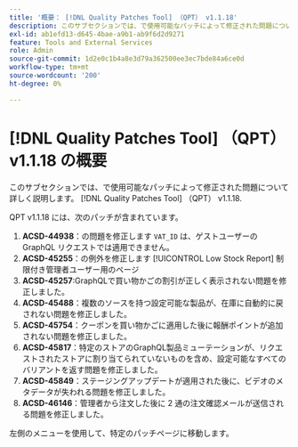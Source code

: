 ```yaml
---
title: '概要： [!DNL Quality Patches Tool] （QPT） v1.1.18'
description: このサブセクションでは、で使用可能なパッチによって修正された問題について詳しく説明します。 [!DNL Quality Patches Tool] （QPT） v1.1.18.
exl-id: ab1efd13-d645-4bae-a9b1-ab9f6d2d9271
feature: Tools and External Services
role: Admin
source-git-commit: 1d2e0c1b4a8e3d79a362500ee3ec7bde84a6ce0d
workflow-type: tm+mt
source-wordcount: '200'
ht-degree: 0%

---
```


# [!DNL Quality Patches Tool] （QPT） v1.1.18 の概要

このサブセクションでは、で使用可能なパッチによって修正された問題について詳しく説明します。 [!DNL Quality Patches Tool] （QPT） v1.1.18.

QPT v1.1.18 には、次のパッチが含まれています。

1. **ACSD-44938**：の問題を修正します `VAT_ID` は、ゲストユーザーのGraphQL リクエストでは適用できません。
1. **ACSD-45255**：の例外を修正します [!UICONTROL Low Stock Report] 制限付き管理者ユーザー用のページ
1. **ACSD-45257**:GraphQLで買い物かごの割引が正しく表示されない問題を修正しました。
1. **ACSD-45488**：複数のソースを持つ設定可能な製品が、在庫に自動的に戻されない問題を修正しました。
1. **ACSD-45754**：クーポンを買い物かごに適用した後に報酬ポイントが追加されない問題を修正しました。
1. **ACSD-45817**：特定のストアのGraphQL製品ミューテーションが、リクエストされたストアに割り当てられていないものを含め、設定可能なすべてのバリアントを返す問題を修正しました。
1. **ACSD-45849**：ステージングアップデートが適用された後に、ビデオのメタデータが失われる問題を修正しました。
1. **ACSD-46146**：管理者から注文した後に 2 通の注文確認メールが送信される問題を修正しました。

左側のメニューを使用して、特定のパッチページに移動します。
